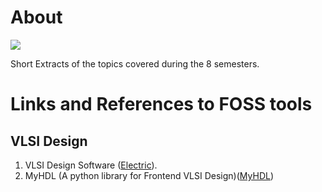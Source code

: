 # About
![](https://travis-ci.org/Arna-Maity/Subject-Extracts.svg?branch=master)

Short Extracts of the topics covered during the 8 semesters.

# Links and References to FOSS tools
## VLSI Design
1. VLSI Design Software ([Electric](https://www.staticfreesoft.com/index.html)).
2. MyHDL (A python library for Frontend VLSI Design)([MyHDL](http://www.myhdl.org/))
